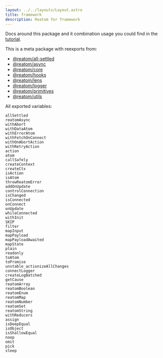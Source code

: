 ```yaml
---
layout: ../../layouts/Layout.astro
title: framework
description: Reatom for framework
---  
```

Docs around this package and it combination usage you could find in the [tutorial](/tutorial).

This is a meta package with reexports from:

- [@reatom/all-settled](https://reatom.dev/packages/all-settled)
- [@reatom/async](https://reatom.dev/packages/async)
- [@reatom/core](https://reatom.dev/packages/core)
- [@reatom/hooks](https://reatom.dev/packages/hooks)
- [@reatom/lens](https://reatom.dev/packages/lens)
- [@reatom/logger](https://reatom.dev/packages/logger)
- [@reatom/primitives](https://reatom.dev/packages/primitives)
- [@reatom/utils](https://reatom.dev/packages/utils)

All exported variables:

```
allSettled
reatomAsync
withAbort
withDataAtom
withErrorAtom
withFetchOnConnect
withOnAbortAction
withRetryAction
action
atom
callSafely
createContext
createCtx
isAction
isAtom
throwReatomError
addOnUpdate
controlConnection
isChanged
isConnected
onConnect
onUpdate
whileConnected
withInit
SKIP
filter
mapInput
mapPayload
mapPayloadAwaited
mapState
plain
readonly
toAtom
toPromise
unstable_actionizeAllChanges
connectLogger
createLogBatched
getCause
reatomArray
reatomBoolean
reatomEnum
reatomMap
reatomNumber
reatomSet
reatomString
withReducers
assign
isDeepEqual
isObject
isShallowEqual
noop
omit
pick
sleep
```
